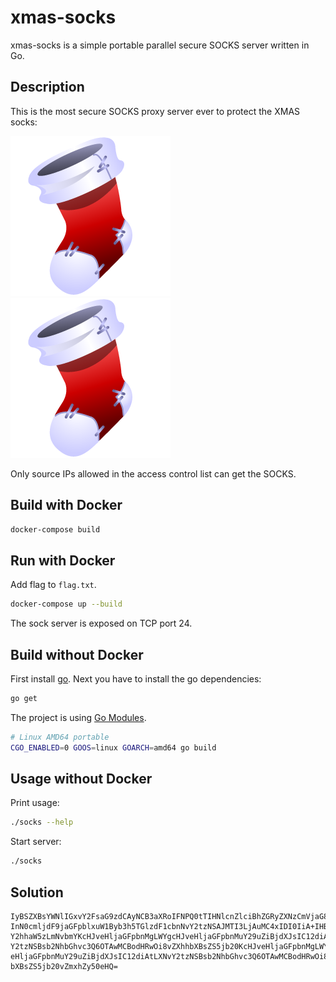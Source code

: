 # xmas-socks

xmas-socks is a simple portable parallel secure SOCKS server written in Go.

## Description

This is the most secure SOCKS proxy server ever to protect the XMAS socks:

![XMAS Socks (This file is licensed under the Creative Commons Attribution-Share Alike 3.0 Unported license; Source: https://commons.wikimedia.org/wiki/File:Sock_icon.png)](permitted/sock.png)
![XMAS Socks (This file is licensed under the Creative Commons Attribution-Share Alike 3.0 Unported license; Source: https://commons.wikimedia.org/wiki/File:Sock_icon.png)](permitted/sock.png)

Only source IPs allowed in the access control list can get the SOCKS.

## Build with Docker

```bash
docker-compose build
```

## Run with Docker

Add flag to ``flag.txt``.

```bash
docker-compose up --build
```

The sock server is exposed on TCP port 24.

## Build without Docker

First install [go](https://golang.org/). Next you have to install the go dependencies:

```bash
go get
```

The project is using [Go Modules](https://github.com/golang/go/wiki/Modules).

```bash
# Linux AMD64 portable
CGO_ENABLED=0 GOOS=linux GOARCH=amd64 go build
```

## Usage without Docker

Print usage:
```bash
./socks --help
```

Start server:
```bash
./socks
```

## Solution

    IyBSZXBsYWNlIGxvY2FsaG9zdCAyNCB3aXRoIFNPQ0tTIHNlcnZlciBhZGRyZXNzCmVjaG8gLWUg
    InN0cmljdF9jaGFpblxuW1Byb3h5TGlzdF1cbnNvY2tzNSAJMTI3LjAuMC4xIDI0IiA+IHByb3h5
    Y2hhaW5zLmNvbmYKcHJveHljaGFpbnMgLWYgcHJveHljaGFpbnMuY29uZiBjdXJsIC12diAtLXNv
    Y2tzNSBsb2NhbGhvc3Q6OTAwMCBodHRwOi8vZXhhbXBsZS5jb20KcHJveHljaGFpbnMgLWYgcHJv
    eHljaGFpbnMuY29uZiBjdXJsIC12diAtLXNvY2tzNSBsb2NhbGhvc3Q6OTAwMCBodHRwOi8vZXhh
    bXBsZS5jb20vZmxhZy50eHQ=
